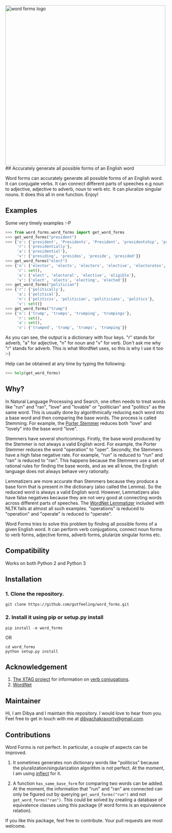 <img src="https://github.com/gutfeeling/word_forms/blob/master/logo.png" alt="word forms logo" width="500">
## Accurately generate all possible forms of an English word

Word forms can accurately generate all possible forms of an English word. It can conjugate verbs. It can connect different
parts of speeches e.g noun to adjective, adjective to adverb, noun to verb etc. It can pluralize singular nouns. It does this all in one function. Enjoy!

## Examples

Some very timely examples :-P

```python
>>> from word_forms.word_forms import get_word_forms
>>> get_word_forms("president")
>>> {'n': {'president', 'Presidents', 'President', 'presidentship', 'presidencies', 'presidency', 'presidentships', 'presidents'}, 
     'r': {'presidentially'}, 
     'a': {'presidential'}, 
     'v': {'presiding', 'presides', 'preside', 'presided'}}
>>> get_word_forms("elect")
>>> {'n': {'elector', 'elects', 'electors', 'elective', 'electorates', 'elect', 'electives', 'elections', 'electorate', 'eligibility', 'election', 'eligibilities'}, 
     'r': set(), 
     'a': {'elect', 'electoral', 'elective', 'eligible'}, 
     'v': {'elect', 'elects', 'electing', 'elected'}}
>>> get_word_forms("politician")
>>> {'r': {'politically'}, 
     'a': {'political'}, 
     'n': {'politicss', 'politician', 'politicians', 'politics'}, 
     'v': set()}
>>> get_word_forms("trump")
>>> {'n': {'trump', 'trumps', 'trumping', 'trumpings'}, 
     'r': set(), 
     'a': set(), 
     'v': {'trumped', 'trump', 'trumps', 'trumping'}}
```
As you can see, the output is a dictionary with four keys. "r" stands for adverb, "a" for adjective, "n" for noun
and "v" for verb. Don't ask me why "r" stands for adverb. This is what WordNet uses, so this is why I use it too :-)

Help can be obtained at any time by typing the following:

```python
>>> help(get_word_forms)
```

## Why?
In Natural Language Processing and Search, one often needs to treat words like "run" and "ran", "love" and "lovable" 
or "politician" and "politics" as the same word. This is usually done by algorithmically reducing each word into a 
base word and then comparing the base words. The process is called Stemming. 
For example, the [Porter Stemmer](http://text-processing.com/demo/stem/) reduces both "love" and "lovely" 
into the base word "love".

Stemmers have several shortcomings. Firstly, the base word produced by the Stemmer is not always a valid English word. 
For example, the Porter Stemmer reduces the word "operation" to "oper". Secondly, the Stemmers have a high false negative rate. 
For example, "run" is reduced to "run" and "ran" is reduced to "ran". This happens because the Stemmers use a set of 
rational rules for finding the base words, and as we all know, the English language does not always behave very rationally. 

Lemmatizers are more accurate than Stemmers because they produce a base form that is present in the dictionary (also called the Lemma). So the reduced word is always a valid English word. However, Lemmatizers also have false negatives because they are not very good at connecting words across different parts of speeches. The [WordNet Lemmatizer](http://textanalysisonline.com/nltk-wordnet-lemmatizer) included with NLTK fails at almost all such examples. "operations" is reduced to "operation"  and "operate" is reduced to "operate".

Word Forms tries to solve this problem by finding all possible forms of a given English word. It can perform verb conjugations, connect noun forms to verb forms, adjective forms, adverb forms, plularize singular forms etc. 

## Compatibility

Works on both Python 2 and Python 3

## Installation

### 1. Clone the repository.
```
git clone https://github.com/gutfeeling/word_forms.git
```
### 2. Install it using pip or setup.py install
```
pip install -e word_forms
```
OR
```
cd word_forms
python setup.py install
```

## Acknowledgement

1. [The XTAG project](http://www.cis.upenn.edu/~xtag/) for information on [verb conjugations](word_forms/en-verbs.txt).
2. [WordNet](http://wordnet.princeton.edu/)

## Maintainer

Hi, I am Dibya and I maintain this repository. I would love to hear from you. Feel free to get in touch with me 
at dibyachakravorty@gmail.com.

## Contributions

Word Forms is not perfect. In particular, a couple of aspects can be improved.

1. It sometimes generates non dictionary words like "politicss" because the pluralization/singularization algorithm is
not perfect. At the moment, I am using [inflect](https://pypi.python.org/pypi/inflect) for it. 

2. A function `has_same_base_form` for comparing two words can be added. At the moment, the information that "run" and 
"ran" are connected can only be figured out by querying `get_word_forms("run")` and not `get_word_forms("ran")`. This 
could be solved by creating a database of equivalence classes using this package (if word forms is an equivalence relation).

If you like this package, feel free to contribute. Your pull requests are most welcome.
